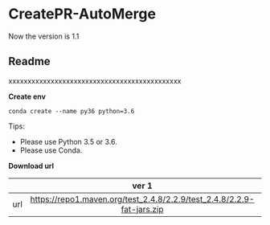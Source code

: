 # CreatePR-AutoMerge

Now the version is 1.1
## **Readme**
xxxxxxxxxxxxxxxxxxxxxxxxxxxxxxxxxxxxxxxxxxxxx

**Create env**
```
conda create --name py36 python=3.6
```

Tips:
* Please use Python 3.5 or 3.6.
* Please use Conda.


**Download url**

|           | ver 1 | ver 2 |
| :-------: | :---------: | :--------------------------: |
| url | https://repo1.maven.org/test_2.4.8/2.2.9/test_2.4.8/2.2.9-fat-jars.zip | https://oss.sonatype.org/content/repositories/snapshots/com/test/test_2.4.8/2.2.9-SNAPSHOT/ |
